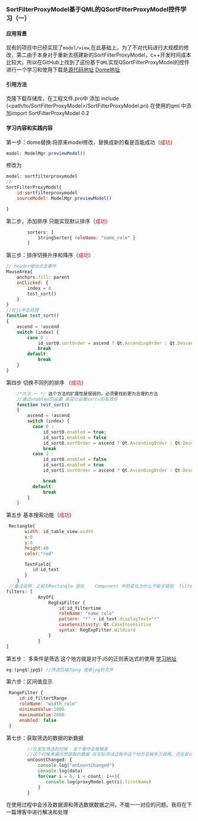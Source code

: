 ### SortFilterProxyModel基于QML的QSortFilterProxyModel控件学习（一）

#### 应用背景

现有的项目中已经实现了`model/view`,在此基础上，为了不对代码进行大规模的修改，第二由于本身对于重新去搭建新的SortFilterProxyModel，c++开发时间成本比较大。所以在GitHub上找到了这份基于`QML`实现QSortFilterProxyModel的控件进行一个学习和使用下载是[源代码地址](http://www.github.com/oKcerG/SortFilterProxyModel) [Dome地址](https://github.com/oKcerG/SFPMShowcase)

#### 引用方法

克隆下载存储库，在工程文件.pro中 添加 include (<path/to/SortFilterProxyModel>/SortFilterProxyModel.pri)
在使用的qml 中添加import SortFilterProxyModel 0.2 

#### 学习内容和实践内容

第一步：dome替换:将原来model修改，替换成新的看是否能成功（<font color = red >成功</font>）

```qml
model: ModelMgr.previewModel()
```

修改为

```javascript
model: sortfilterproxymodel
//
SortFilterProxyModel{
    id:sortfilterproxymodel
    sourceModel: ModelMgr.previewModel()

}
```

第二步，添加排序 只能实现默认排序（<font color = red >成功</font>）

```js
        sorters: [
            StringSorter{ roleName: "name_role" }
        ]
```

第三步：排序切换升序和降序（<font color = red >成功</font>）

```javascript
// header增加点击事件
MouseArea{
    anchors.fill: parent
    onClicked: {
        index = 0
        test_sort()
    }
}
//在js中去处理 
function test_sort()
{
    ascend = !ascend
    switch (index) {
        case 0 :
            id_sort0.sortOrder = ascend ? Qt.AscendingOrder : Qt.DescendingOrder
            break
        default:
        	break
    }
}
```

第四步 切换不同列的排序  （<font color = red >成功</font>）

```javascript
    /*方法 一 */ 这个方法的扩展性是很弱的，必须要找到更为合理的方法
    //通过enabled的设置 来变化设置sorts的有效性
    function test_sort()
    {
        ascend = !ascend
        switch (index) {
          case 0 :
              id_sort0.enabled = true;
              id_sort1.enabled = false
              id_sort0.sortOrder = ascend ? Qt.AscendingOrder : Qt.DescendingOrder
              break
          case 1 :
              id_sort0.enabled = false
              id_sort1.enabled = true
              id_sort1.sortOrder = ascend ? Qt.AscendingOrder : Qt.DescendingOrder

              break
          default:
              break
        }
    }
```

第五步 基本搜索功能（<font color = red >成功</font>）

```javascript
 Rectangle{
       width: id_table_view.width
       x:0
       y:0
       height:40
       color:"red"

       TextField{
          id:id_text
       }
    }
 //备注说明：之前将Rectangle 放在    Component 中的变化为什么不能关联到  filter里面呢？？这个我需要查一下  
filters: [
            AnyOf{
                RegExpFilter {
                    id:id_filtertime
                    roleName: "name_role"
                    pattern: "*" + id_text.displayText+"*"
                    caseSensitivity: Qt.CaseInsensitive
                    syntax: RegExpFilter.Wildcard
                }
            }
]   
```

第五步：  多条件是筛选 这个地方就是对于JS的正则表达式的使用 [学习地址](https://www.runoob.com/jsref/jsref-obj-regexp.html)

```qml
eg:(png$|jpg$) //筛选后缀为png 或者jpg的文件
```

第六步：区间值显示

```javascript
 RangeFilter {
     id:id_filtertRange
     roleName: "width_role"
     minimumValue:1000
     maximumValue:2000
     enabled: false
 }
```

第七步：获取筛选的数据的新数据

```javascript
        //在发生筛选的时候  这个事件会被触发
        //这个时候来遍历想获取的数据 在实际测试过程中这个地方会被多次调用，还在尝试对源码进行修改解决问题的过程中
        onCountChanged: {
            console.log("onCountChanged")
            console.log(data)
            for(var i = 0; i < count; i++){
               console.log(proxyModel.get(i).firstName)
            }
        }
```

在使用过程中会涉及数据源和筛选数据数据之间，不能一一对应的问题。我将在下一篇博客中进行解决和处理